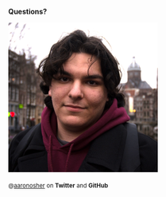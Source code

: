 **Questions?**

<img height="300px" alt="Aaron's profile picture" src="img/jpg/profile.jpg"/>

<small>@[aaronosher] on **Twitter** and **GitHub**</small>

[aaronosher]: https://twitter.com/aaronosher
